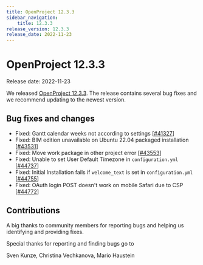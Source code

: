 ```yaml
---
title: OpenProject 12.3.3
sidebar_navigation:
    title: 12.3.3
release_version: 12.3.3
release_date: 2022-11-23
---
```


# OpenProject 12.3.3

Release date: 2022-11-23

We released [OpenProject 12.3.3](https://community.openproject.org/versions/1609).
The release contains several bug fixes and we recommend updating to the newest version.

<!--more-->
## Bug fixes and changes

- Fixed: Gantt calendar weeks not according to settings \[[#41327](https://community.openproject.org/wp/41327)\]
- Fixed: BIM edition unavailable on Ubuntu 22.04 packaged installation \[[#43531](https://community.openproject.org/wp/43531)\]
- Fixed: Move work package in other project error \[[#43553](https://community.openproject.org/wp/43553)\]
- Fixed: Unable to set User Default Timezone in `configuration.yml` \[[#44737](https://community.openproject.org/wp/44737)\]
- Fixed: Initial Installation fails if `welcome_text` is set in `configuration.yml` \[[#44755](https://community.openproject.org/wp/44755)\]
- Fixed: OAuth login POST doesn't work on mobile Safari due to CSP \[[#44772](https://community.openproject.org/wp/44772)\]

## Contributions
A big thanks to community members for reporting bugs and helping us identifying and providing fixes.

Special thanks for reporting and finding bugs go to

Sven Kunze, Christina Vechkanova, Mario Haustein
